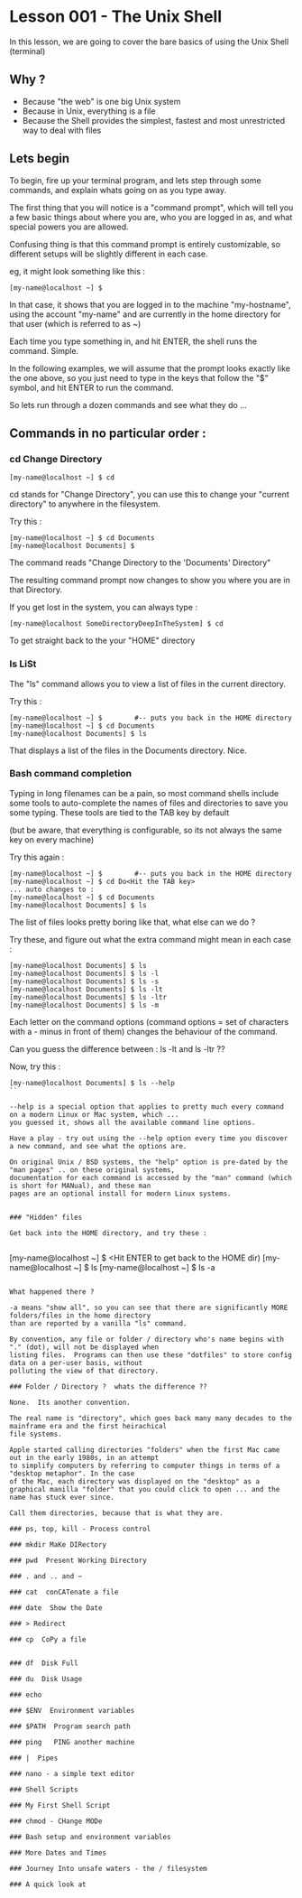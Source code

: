 # Lesson 001 - The Unix Shell

In this lesson, we are going to cover the bare basics of using the Unix Shell (terminal)

## Why ?

- Because "the web" is one big Unix system
- Because in Unix, everything is a file
- Because the Shell provides the simplest, fastest and most unrestricted way to deal with files

## Lets begin

To begin, fire up your terminal program, and lets step through some commands, and explain 
whats going on as you type away.

The first thing that you will notice is a "command prompt", which will tell you a few basic 
things about where you are, who you are logged in as, and what special powers you are allowed.

Confusing thing is that this command prompt is entirely customizable, so different setups will be 
slightly different in each case.

eg, it might look something like this : 

`[my-name@localhost ~] $ `

In that case, it shows that you are logged in to the machine "my-hostname", using the account "my-name"
and are currently in the home directory for that user (which is referred to as ~)

Each time you type something in, and hit ENTER, the shell runs the command.  Simple.

In the following examples, we will assume that the prompt looks exactly like the one above, so you 
just need to type in the keys that follow the "$" symbol, and hit ENTER to run the command.

So lets run through a dozen commands and see what they do ...

## Commands in no particular order :

### cd  Change Directory

```
[my-name@localhost ~] $ cd
```

cd stands for "Change Directory", you can use this to change your "current directory" to
anywhere in the filesystem.

Try this :

```
[my-name@localhost ~] $ cd Documents
[my-name@localhost Documents] $
```

The command reads "Change Directory to the 'Documents' Directory"

The resulting command prompt now changes to show you where you are in that Directory.

If you get lost in the system, you can always type :
```
[my-name@localhost SomeDirectoryDeepInTheSystem] $ cd
```
To get straight back to the your "HOME" directory

### ls  LiSt

The "ls" command allows you to view a list of files in the current directory.

Try this :

```
[my-name@localhost ~] $        #-- puts you back in the HOME directory 
[my-name@localhost ~] $ cd Documents
[my-name@localhost Documents] $ ls
```

That displays a list of the files in the Documents directory.  Nice.


### Bash command completion

Typing in long filenames can be a pain, so most command shells include some tools 
to auto-complete the names of files and directories to save you some typing. These 
tools are tied to the TAB key by default 

(but be aware, that everything is configurable, so its not always the same key on every machine)

Try this again :

```
[my-name@localhost ~] $        #-- puts you back in the HOME directory 
[my-name@localhost ~] $ cd Do<Hit the TAB key>
... auto changes to :
[my-name@localhost ~] $ cd Documents
[my-name@localhost Documents] $ ls
```

The list of files looks pretty boring like that, what else can we do ?

Try these, and figure out what the extra command might mean in each case  :

```
[my-name@localhost Documents] $ ls
[my-name@localhost Documents] $ ls -l
[my-name@localhost Documents] $ ls -s
[my-name@localhost Documents] $ ls -lt
[my-name@localhost Documents] $ ls -ltr
[my-name@localhost Documents] $ ls -m
```

Each letter on the command options (command options = set of characters with a - minus in front of them)
changes the behaviour of the command.

Can you guess the difference between :
ls -lt  and ls -ltr ??

Now, try this :

```
[my-name@localhost Documents] $ ls --help
``

--help is a special option that applies to pretty much every command on a modern Linux or Mac system, which ...
you guessed it, shows all the available command line options.

Have a play - try out using the --help option every time you discover a new command, and see what the options are.

On original Unix / BSD systems, the "help" option is pre-dated by the "man pages" .. on these original systems,
documentation for each command is accessed by the "man" command (which is short for MANual), and these man 
pages are an optional install for modern Linux systems.


### "Hidden" files

Get back into the HOME directory, and try these :


```
[my-name@localhost ~] $ <Hit ENTER to get back to the HOME dir)
[my-name@localhost ~] $ ls
[my-name@localhost ~] $ ls -a
```

What happened there ?

-a means "show all", so you can see that there are significantly MORE folders/files in the home directory
than are reported by a vanilla "ls" command.

By convention, any file or folder / directory who's name begins with "." (dot), will not be displayed when 
listing files.  Programs can then use these "dotfiles" to store config data on a per-user basis, without
polluting the view of that directory.

### Folder / Directory ?  whats the difference ??

None.  Its another convention.

The real name is "directory", which goes back many many decades to the mainframe era and the first heirachical
file systems.

Apple started calling directories "folders" when the first Mac came out in the early 1980s, in an attempt
to simplify computers by referring to computer things in terms of a "desktop metaphor". In the case 
of the Mac, each directory was displayed on the "desktop" as a graphical manilla "folder" that you could click to open ... and the name has stuck ever since.

Call them directories, because that is what they are.

### ps, top, kill - Process control

### mkdir MaKe DIRectory

### pwd  Present Working Directory

### . and .. and ~

### cat  conCATenate a file

### date  Show the Date

### > Redirect

### cp  CoPy a file


### df  Disk Full

### du  Disk Usage

### echo  

### $ENV  Environment variables

### $PATH  Program search path

### ping   PING another machine

### |  Pipes

### nano - a simple text editor

### Shell Scripts

### My First Shell Script

### chmod - CHange MODe

### Bash setup and environment variables

### More Dates and Times

### Journey Into unsafe waters - the / filesystem

### A quick look at 






